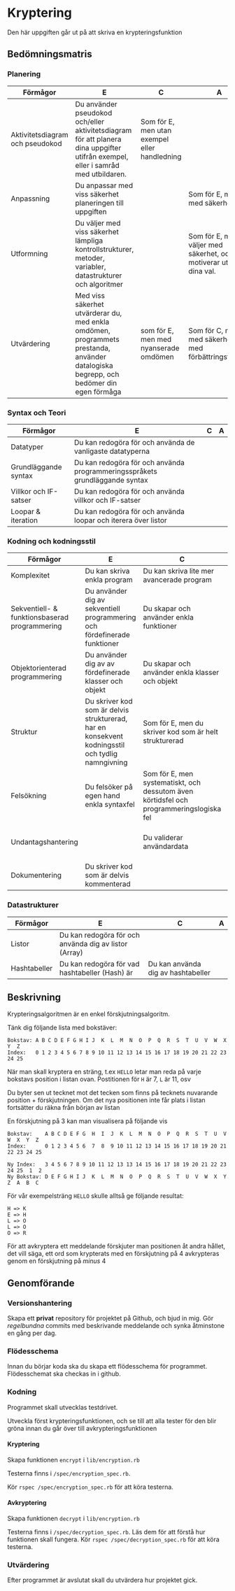# Kryptering #

Den här uppgiften går ut på att skriva en krypteringsfunktion

## Bedömningsmatris ##

### Planering ###

| Förmågor                         | E 																																   | C | A |
|----------------------------------|-----------------------------------------------------------------------------------------------------------------------------------|---|---|
| Aktivitetsdiagram och pseudokod  | Du använder pseudokod och/eller aktivitetsdiagram för att planera dina uppgifter utifrån exempel, eller i samråd med utbildaren.  | Som för E, men utan exempel eller handledning |   |
| Anpassning					   | Du anpassar med viss säkerhet planeringen till uppgiften 																		   |   | Som för E, men med säkerhet
| Utformning                       | Du väljer med viss säkerhet lämpliga kontrollstrukturer, metoder, variabler, datastrukturer och algoritmer | | Som för E, men du väljer med säkerhet, och motiverar utförligt dina val.|
| Utvärdering | Med viss säkerhet utvärderar du, med enkla omdömen, programmets prestanda, använder datalogiska begrepp, och bedömer din egen förmåga | som för E, men med nyanserade omdömen | Som för C, men med säkerhet, och med förbättringsförslag

### Syntax och Teori ###
| Förmågor                                       | E 																			| C | A |
|------------------------------------------------|------------------------------------------------------------------------------|---|---|
| Datatyper					                     | Du kan redogöra för och använda de vanligaste datatyperna                    |   |   |
| Grundläggande syntax		                     | Du kan redogöra för och använda programmeringsspråkets grundläggande syntax  |   |   |
| Villkor och IF-satser		                     | Du kan redogöra för och använda villkor och IF-satser                        |   |   |
| Loopar & iteration                             | Du kan redogöra för och använda loopar och iterera över listor               |   |   |

### Kodning och kodningsstil ###

| Förmågor                                      | E                                                                         | C                                               | A                                              |
|-----------------------------------------------|---------------------------------------------------------------------------|-------------------------------------------------|------------------------------------------------|
| Komplexitet									| Du kan skriva enkla program                                               | Du kan skriva lite mer avancerade program       | Du kan skriva komplexa program
| Sekventiell- & funktionsbaserad programmering | Du använder dig av sekventiell programmering och fördefinerade funktioner | Du skapar och använder enkla funktioner         | Du skapar mer komplexa funktioner              |
| Objektorienterad programmering                | Du använder dig av av fördefinerade klasser och objekt                    | Du skapar och använder enkla klasser och objekt | Du skapar och använder mer komplicerade klasser och objekt  |
| Struktur		 				                | Du skriver kod som är delvis strukturerad, har en konsekvent kodningsstil och tydlig namngivning | Som för E, men du skriver kod som är helt strukturerad |   			   |
| Felsökning                                    | Du felsöker på egen hand enkla syntaxfel | Som för E, men systematiskt, och dessutom även körtidsfel och programmeringslogiska fel | Som för C, men med effektivitet   	   |
| Undantagshantering                            |     																		| Du validerar användardata						  | Som för C, men du skriver även kod som använder undantagshantering |
| Dokumentering 								| Du skriver kod som är delvis kommenterad									|  												  | Du skriver kod som är utförligt kommenterad    |

### Datastrukturer ###

| Förmågor        | E 														   | C 																     | A 									 |
|-----------------|------------------------------------------------------------|---------------------------------------------------------------------|---------------------------------------|
| Listor          | Du kan redogöra för och använda dig av listor (Array)      |   																     |   									 |
| Hashtabeller    | Du kan redogöra för vad hashtabeller (Hash) är             | Du kan använda dig av hashtabeller 							     |   									 |

## Beskrivning ##

Krypteringsalgoritmen är en enkel förskjutningsalgoritm.

Tänk dig följande lista med bokstäver:

    Bokstav: A B C D E F G H I J  K  L  M  N  O  P  Q  R  S  T  U  V  W  X  Y  Z
    Index:   0 1 2 3 4 5 6 7 8 9 10 11 12 13 14 15 16 17 18 19 20 21 22 23 24 25

När man skall kryptera en sträng, t.ex `HELLO` letar man reda på varje bokstavs position i listan ovan.
Postitionen för `H` är 7, `L` är 11, osv

Du byter sen ut tecknet mot det tecken som finns på tecknets nuvarande position + förskjutningen.
Om det nya positionen inte får plats i listan fortsätter du räkna från början av listan

En förskjutning på 3 kan man visualisera på följande vis

    Bokstav:    A B C D E F G  H  I  J  K  L  M  N  O  P  Q  R  S  T  U  V  W  X  Y  Z
    Index:      0 1 2 3 4 5 6  7  8  9 10 11 12 13 14 15 16 17 18 19 20 21 22 23 24 25

    Ny Index:   3 4 5 6 7 8 9 10 11 12 13 13 14 15 16 17 18 19 20 21 22 23 24 25  1  2
    Ny Bokstav: D E F G H I J  K  L  M  N  O  P  Q  R  S  T  U  V  W  X  Y  Z  A  B  C

För vår exempelsträng `HELLO` skulle alltså ge följande resultat:

    H => K
    E => H
    L => O
    L => O
    O => R

För att avkryptera ett meddelande förskjuter man positionen åt andra hållet,
det vill säga, ett ord som krypterats med en förskjutning på 4 avkrypteras genom en förskjutning på *minus* 4

## Genomförande ##

### Versionshantering ###

Skapa ett **privat** repository för projektet på Github, och bjud in mig.
Gör *regelbundna* commits med beskrivande meddelande och synka åtminstone en gång per dag.

### Flödesschema ###

Innan du börjar koda ska du skapa ett flödesschema för programmet.
Flödesschemat ska checkas in i github.

### Kodning ###

Programmet skall utvecklas testdrivet.

Utveckla först krypteringsfunktionen, och se till att alla tester för den blir gröna innan du går över
till avkrypteringsfunktionen

#### Kryptering ####

Skapa funktionen `encrypt` i `lib/encryption.rb`

Testerna finns i `/spec/encryption_spec.rb`.

Kör `rspec /spec/encryption_spec.rb` för att köra testerna.

#### Avkryptering ####

Skapa funktionen `decrypt` i `lib/encryption.rb`

Testerna finns i `/spec/decryption_spec.rb`. Läs dem för att förstå hur funktionen skall fungera.
Kör `rspec /spec/decryption_spec.rb` för att köra testerna.

### Utvärdering ###

Efter programmet är avslutat skall du utvärdera hur projektet gick.